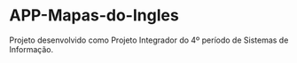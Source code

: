 # APP-Mapas-do-Ingles

Projeto desenvolvido como Projeto Integrador do 4º período de Sistemas de Informação.
